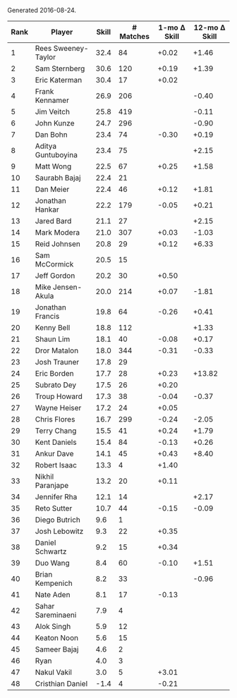 Generated 2016-08-24.

| Rank | Player              | Skill | # Matches | 1-mo Δ Skill | 12-mo Δ Skill |
|------|---------------------|-------|-----------|--------------|---------------|
|    1 | Rees Sweeney-Taylor |  32.4 |        84 |        +0.02 |         +1.46 |
|    2 | Sam Sternberg       |  30.6 |       120 |        +0.19 |         +1.39 |
|    3 | Eric Katerman       |  30.4 |        17 |        +0.02 |               |
|    4 | Frank Kennamer      |  26.9 |       206 |              |         -0.40 |
|    5 | Jim Veitch          |  25.8 |       419 |              |         -0.11 |
|    6 | John Kunze          |  24.7 |       296 |              |         -0.90 |
|    7 | Dan Bohn            |  23.4 |        74 |        -0.30 |         +0.19 |
|    8 | Aditya Guntuboyina  |  23.4 |        75 |              |         +2.15 |
|    9 | Matt Wong           |  22.5 |        67 |        +0.25 |         +1.58 |
|   10 | Saurabh Bajaj       |  22.4 |        21 |              |               |
|   11 | Dan Meier           |  22.4 |        46 |        +0.12 |         +1.81 |
|   12 | Jonathan Hankar     |  22.2 |       179 |        -0.05 |         +0.21 |
|   13 | Jared Bard          |  21.1 |        27 |              |         +2.15 |
|   14 | Mark Modera         |  21.0 |       307 |        +0.03 |         -1.03 |
|   15 | Reid Johnsen        |  20.8 |        29 |        +0.12 |         +6.33 |
|   16 | Sam McCormick       |  20.5 |        15 |              |               |
|   17 | Jeff Gordon         |  20.2 |        30 |        +0.50 |               |
|   18 | Mike Jensen-Akula   |  20.0 |       214 |        +0.07 |         -1.81 |
|   19 | Jonathan Francis    |  19.8 |        64 |        -0.26 |         +0.41 |
|   20 | Kenny Bell          |  18.8 |       112 |              |         +1.33 |
|   21 | Shaun Lim           |  18.1 |        40 |        -0.08 |         +0.17 |
|   22 | Dror Matalon        |  18.0 |       344 |        -0.31 |         -0.33 |
|   23 | Josh Trauner        |  17.8 |        29 |              |               |
|   24 | Eric Borden         |  17.7 |        28 |        +0.23 |        +13.82 |
|   25 | Subrato Dey         |  17.5 |        26 |        +0.20 |               |
|   26 | Troup Howard        |  17.3 |        38 |        -0.04 |         -0.37 |
|   27 | Wayne Heiser        |  17.2 |        24 |        +0.05 |               |
|   28 | Chris Flores        |  16.7 |       299 |        -0.24 |         -2.05 |
|   29 | Terry Chang         |  15.5 |        41 |        +0.24 |         +1.79 |
|   30 | Kent Daniels        |  15.4 |        84 |        -0.13 |         +0.26 |
|   31 | Ankur Dave          |  14.1 |        45 |        +0.43 |         +8.40 |
|   32 | Robert Isaac        |  13.3 |         4 |        +1.40 |               |
|   33 | Nikhil Paranjape    |  13.2 |        20 |        +0.11 |               |
|   34 | Jennifer Rha        |  12.1 |        14 |              |         +2.17 |
|   35 | Reto Sutter         |  10.7 |        44 |        -0.15 |         -0.09 |
|   36 | Diego Butrich       |   9.6 |         1 |              |               |
|   37 | Josh Lebowitz       |   9.3 |        22 |        +0.35 |               |
|   38 | Daniel Schwartz     |   9.2 |        15 |        +0.34 |               |
|   39 | Duo Wang            |   8.4 |        60 |        -0.10 |         +1.51 |
|   40 | Brian Kempenich     |   8.2 |        33 |              |         -0.96 |
|   41 | Nate Aden           |   8.1 |        17 |        -0.13 |               |
|   42 | Sahar Sareminaeni   |   7.9 |         4 |              |               |
|   43 | Alok Singh          |   5.9 |        12 |              |               |
|   44 | Keaton Noon         |   5.6 |        15 |              |               |
|   45 | Sameer Bajaj        |   4.6 |         2 |              |               |
|   46 | Ryan                |   4.0 |         3 |              |               |
|   47 | Nakul Vakil         |   3.0 |         5 |        +3.01 |               |
|   48 | Cristhian Daniel    |  -1.4 |         4 |        -0.21 |               |